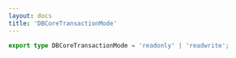 ```yaml
---
layout: docs
title: 'DBCoreTransactionMode'
---
```


```ts
export type DBCoreTransactionMode = 'readonly' | 'readwrite';
```
